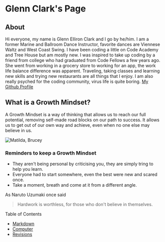 # Glenn Clark's Page

## About
Hi everyone, my name is Glenn Elliron Clark and I go by he/him.  I am a former Marine and Ballroom Dance Instructor, favorite dances are Viennese Waltz and West Coast Swing.  I have been coding a little on Code Academy and Tree House but am mostly new.  I was inspired to take up coding by a friend from college who had graduated from Code Fellows a few years ago.   She went from working in a grocery store to working for an app, the work life balance difference was apparent.  Traveling, taking classes and learning new skills and trying new restaurants are all things that I enjoy.  I am also really psyched for the coding community, virus life is quite boring.  [My Github Profile](https://github.com/Elliron)

## What is a Growth Mindset?
A Growth Mindset is a way of thinking that allows us to reach our full potential, removing self-made road blocks on our path to success.  It allows us to get out of our own way and achieve, even when no one else may believe in us.

![Matilda, Brucey](https://s.aolcdn.com/hss/storage/midas/65deaf4ce85e6d57ec2160c13babfc3e/203431811/10352083_698996970207657_8973961362239289588_n.jpg)

### Reminders to keep a Growth Mindset
- They aren't being personal by criticising you, they are simply tring to help you learn.
- Everyone had to start somewhere, even the best were new and scared once.
- Take a moment, breath and come at it from a different angle.

As Naruto Uzumaki once said
 > Hardwork is worthless, for those who don't believe in themselves.

Table of Contents
- [Markdown](markdown.md)
- [Computer](Computer.md)
- [Revisions](revisions.md)
